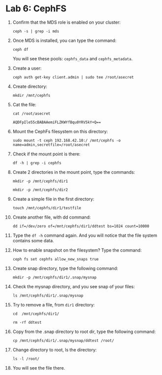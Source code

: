 # Lab 6: CephFS

1. Confirm that the MDS role is enabled on your cluster:
    
    ```
    ceph -s | grep -i mds
    ```

2. Once MDS is installed, you can type the command:
    
    ```
    ceph df
    ```

    You will see these pools: `cephfs_data` and `cephfs_metadata`.

3. Create a user:
    
    ```
    ceph auth get-key client.admin | sudo tee /root/asecret
    ```

4. Create directory:
    
    ```
    mkdir /mnt/cephfs
    ```

5. Cat the file:
    
    ```
    cat /root/asecret
    ```
    ```
    AQDFpIle55cBABAAemiFLZKWYfBqu0YRV5kY+Q==
    ```

6. Mount the CephFs filesystem on this directory:
    
    ```
    sudo mount -t ceph 192.168.42.10:/ /mnt/cephfs -o name=admin,secretfile=/root/asecret
    ```

7. Check if the mount point is there:
    
    ```
    df -h | grep -i cephfs
    ```

8. Create 2 directories in the mount point, type the commands:

    ```
    mkdir -p /mnt/cephfs/dir1
    ```
    ```
    mkdir -p /mnt/cephfs/dir2 
    ```

9. Create a simple file in the first directory:

    ```
    touch /mnt/cephfs/dir1/testfile
    ```

10. Create another file, with dd command:
    
    ```
    dd if=/dev/zero of=/mnt/cephfs/dir1/ddtest bs=1024 count=10000
    ```

11. Type the `df -h` command again. And you will notice that the file system contains some data.

12. How to enable snapshot on the filesystem? Type the command:

    ```
    ceph fs set cephfs allow_new_snaps true
    ```

13. Create snap directory, type the following command:

    ```
    mkdir -p /mnt/cephfs/dir1/.snap/mysnap
    ```

14. Check the mysnap directory, and you see snap of your files:

    ```
    ls /mnt/cephfs/dir1/.snap/mysnap
    ```

15. Try to remove a file, from `dir1` directory:

    ```
    cd  /mnt/cephfs/dir1/
    ```
    ```
    rm -rf ddtest
    ```

16. Copy from the .snap directory to root dir, type the following command:
    
    ```
    cp /mnt/cephfs/dir1/.snap/mysnap/ddtest /root/
    ```

17. Change directory to root, ls the directory:

    ```
    ls -l /root/
    ```

18. You will see the file there.
